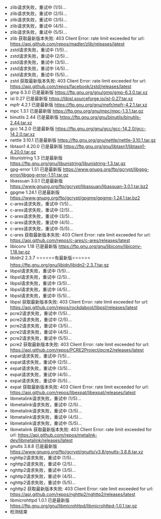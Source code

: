 - zlib请求失败，重试中 (1/5)...
- zlib请求失败，重试中 (2/5)...
- zlib请求失败，重试中 (3/5)...
- zlib请求失败，重试中 (4/5)...
- zlib请求失败，重试中 (5/5)...
- zlib 获取最新版本失败: 403 Client Error: rate limit exceeded for url: https://api.github.com/repos/madler/zlib/releases/latest
- zstd请求失败，重试中 (1/5)...
- zstd请求失败，重试中 (2/5)...
- zstd请求失败，重试中 (3/5)...
- zstd请求失败，重试中 (4/5)...
- zstd请求失败，重试中 (5/5)...
- zstd 获取最新版本失败: 403 Client Error: rate limit exceeded for url: https://api.github.com/repos/facebook/zstd/releases/latest
- gmp 6.3.0 已是最新版 https://ftp.gnu.org/gnu/gmp/gmp-6.3.0.tar.xz
- isl 0.27 已是最新版 https://libisl.sourceforge.io/isl-0.27.tar.xz
- mpfr 4.2.1 已是最新版 https://ftp.gnu.org/gnu/mpfr/mpfr-4.2.1.tar.xz
- mpc 1.3.1 已是最新版 https://ftp.gnu.org/gnu/mpc/mpc-1.3.1.tar.gz
- binutils 2.44 已是最新版 https://ftp.gnu.org/gnu/binutils/binutils-2.44.tar.xz
- gcc 14.2.0 已是最新版 https://ftp.gnu.org/gnu/gcc/gcc-14.2.0/gcc-14.2.0.tar.xz
- nettle 3.10.1 已是最新版 https://ftp.gnu.org/gnu/nettle/nettle-3.10.1.tar.gz
- libtasn1 4.20.0 已是最新版 https://ftp.gnu.org/gnu/libtasn1/libtasn1-4.20.0.tar.gz
- libunistring 1.3 已是最新版 https://ftp.gnu.org/gnu/libunistring/libunistring-1.3.tar.gz
- gpg-error 1.51 已是最新版 https://www.gnupg.org/ftp/gcrypt/libgpg-error/libgpg-error-1.51.tar.gz
- libassuan 3.0.1 已是最新版 https://www.gnupg.org/ftp/gcrypt/libassuan/libassuan-3.0.1.tar.bz2
- gpgme 1.24.1 已是最新版 https://www.gnupg.org/ftp/gcrypt/gpgme/gpgme-1.24.1.tar.bz2
- c-ares请求失败，重试中 (1/5)...
- c-ares请求失败，重试中 (2/5)...
- c-ares请求失败，重试中 (3/5)...
- c-ares请求失败，重试中 (4/5)...
- c-ares请求失败，重试中 (5/5)...
- c-ares 获取最新版本失败: 403 Client Error: rate limit exceeded for url: https://api.github.com/repos/c-ares/c-ares/releases/latest
- libiconv 1.18 已是最新版 https://ftp.gnu.org/gnu/libiconv/libiconv-1.18.tar.gz
- libidn2 2.3.7 ⭐⭐⭐⭐⭐⭐有最新版⭐⭐⭐⭐⭐⭐  https://ftp.gnu.org/gnu/libidn/libidn2-2.3.7.tar.gz
- libpsl请求失败，重试中 (1/5)...
- libpsl请求失败，重试中 (2/5)...
- libpsl请求失败，重试中 (3/5)...
- libpsl请求失败，重试中 (4/5)...
- libpsl请求失败，重试中 (5/5)...
- libpsl 获取最新版本失败: 403 Client Error: rate limit exceeded for url: https://api.github.com/repos/rockdaboot/libpsl/releases/latest
- pcre2请求失败，重试中 (1/5)...
- pcre2请求失败，重试中 (2/5)...
- pcre2请求失败，重试中 (3/5)...
- pcre2请求失败，重试中 (4/5)...
- pcre2请求失败，重试中 (5/5)...
- pcre2 获取最新版本失败: 403 Client Error: rate limit exceeded for url: https://api.github.com/repos/PCRE2Project/pcre2/releases/latest
- expat请求失败，重试中 (1/5)...
- expat请求失败，重试中 (2/5)...
- expat请求失败，重试中 (3/5)...
- expat请求失败，重试中 (4/5)...
- expat请求失败，重试中 (5/5)...
- expat 获取最新版本失败: 403 Client Error: rate limit exceeded for url: https://api.github.com/repos/libexpat/libexpat/releases/latest
- libmetalink请求失败，重试中 (1/5)...
- libmetalink请求失败，重试中 (2/5)...
- libmetalink请求失败，重试中 (3/5)...
- libmetalink请求失败，重试中 (4/5)...
- libmetalink请求失败，重试中 (5/5)...
- libmetalink 获取最新版本失败: 403 Client Error: rate limit exceeded for url: https://api.github.com/repos/metalink-dev/libmetalink/releases/latest
- gnutls 3.8.8 已是最新版 https://www.gnupg.org/ftp/gcrypt/gnutls/v3.8/gnutls-3.8.8.tar.xz
- nghttp2请求失败，重试中 (1/5)...
- nghttp2请求失败，重试中 (2/5)...
- nghttp2请求失败，重试中 (3/5)...
- nghttp2请求失败，重试中 (4/5)...
- nghttp2请求失败，重试中 (5/5)...
- nghttp2 获取最新版本失败: 403 Client Error: rate limit exceeded for url: https://api.github.com/repos/nghttp2/nghttp2/releases/latest
- libmicrohttpd 1.0.1 已是最新版 https://ftp.gnu.org/gnu/libmicrohttpd/libmicrohttpd-1.0.1.tar.gz
- 检测结束
